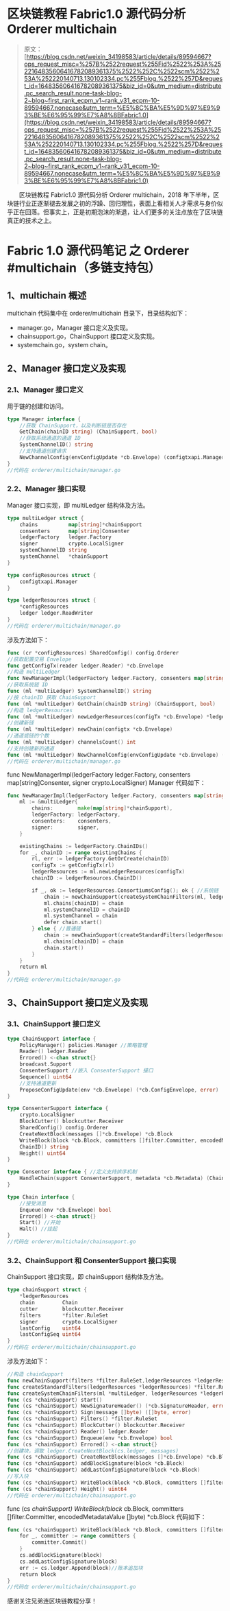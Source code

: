 # 区块链教程 Fabric1.0 源代码分析 Orderer multichain

> 原文：[https://blog.csdn.net/weixin_34198583/article/details/89594667?ops_request_misc=%257B%2522request%255Fid%2522%253A%2522164835606416782089361375%2522%252C%2522scm%2522%253A%252220140713.130102334.pc%255Fblog.%2522%257D&request_id=164835606416782089361375&biz_id=0&utm_medium=distribute.pc_search_result.none-task-blog-2~blog~first_rank_ecpm_v1~rank_v31_ecpm-10-89594667.nonecase&utm_term=%E5%8C%BA%E5%9D%97%E9%93%BE%E6%95%99%E7%A8%8BFabric1.0](https://blog.csdn.net/weixin_34198583/article/details/89594667?ops_request_misc=%257B%2522request%255Fid%2522%253A%2522164835606416782089361375%2522%252C%2522scm%2522%253A%252220140713.130102334.pc%255Fblog.%2522%257D&request_id=164835606416782089361375&biz_id=0&utm_medium=distribute.pc_search_result.none-task-blog-2~blog~first_rank_ecpm_v1~rank_v31_ecpm-10-89594667.nonecase&utm_term=%E5%8C%BA%E5%9D%97%E9%93%BE%E6%95%99%E7%A8%8BFabric1.0)

　　区块链教程 Fabric1.0 源代码分析 Orderer multichain，2018 年下半年，区块链行业正逐渐褪去发展之初的浮躁、回归理性，表面上看相关人才需求与身价似乎正在回落。但事实上，正是初期泡沫的渐退，让人们更多的关注点放在了区块链真正的技术之上。

# Fabric 1.0 源代码笔记 之 Orderer #multichain（多链支持包）

## 1、multichain 概述

multichain 代码集中在 orderer/multichain 目录下，目录结构如下：

*   manager.go，Manager 接口定义及实现。
*   chainsupport.go，ChainSupport 接口定义及实现。
*   systemchain.go，system chain。

## 2、Manager 接口定义及实现

### 2.1、Manager 接口定义

用于链的创建和访问。

```go
type Manager interface {
    //获取 ChainSupport，以及判断链是否存在
    GetChain(chainID string) (ChainSupport, bool)
    //获取系统通道的通道 ID
    SystemChannelID() string
    //支持通道创建请求
    NewChannelConfig(envConfigUpdate *cb.Envelope) (configtxapi.Manager, error)
}
//代码在 orderer/multichain/manager.go
```

### 2.2、Manager 接口实现

Manager 接口实现，即 multiLedger 结构体及方法。

```go
type multiLedger struct {
    chains          map[string]*chainSupport
    consenters      map[string]Consenter
    ledgerFactory   ledger.Factory
    signer          crypto.LocalSigner
    systemChannelID string
    systemChannel   *chainSupport
}

type configResources struct {
    configtxapi.Manager
}

type ledgerResources struct {
    *configResources
    ledger ledger.ReadWriter
}
//代码在 orderer/multichain/manager.go
```

涉及方法如下：

```go
func (cr *configResources) SharedConfig() config.Orderer
//获取配置交易 Envelope
func getConfigTx(reader ledger.Reader) *cb.Envelope
//构造 multiLedger
func NewManagerImpl(ledgerFactory ledger.Factory, consenters map[string]Consenter, signer crypto.LocalSigner) Manager
//获取系统链 ID
func (ml *multiLedger) SystemChannelID() string
//按 chainID 获取 ChainSupport
func (ml *multiLedger) GetChain(chainID string) (ChainSupport, bool)
//构造 ledgerResources
func (ml *multiLedger) newLedgerResources(configTx *cb.Envelope) *ledgerResources
//创建新链
func (ml *multiLedger) newChain(configtx *cb.Envelope)
//通道或链的个数
func (ml *multiLedger) channelsCount() int
//支持创建新的通道
func (ml *multiLedger) NewChannelConfig(envConfigUpdate *cb.Envelope) (configtxapi.Manager, error)
//代码在 orderer/multichain/manager.go
```

func NewManagerImpl(ledgerFactory ledger.Factory, consenters map[string]Consenter, signer crypto.LocalSigner) Manager 代码如下：

```go
func NewManagerImpl(ledgerFactory ledger.Factory, consenters map[string]Consenter, signer crypto.LocalSigner) Manager {
    ml := &multiLedger{
        chains:        make(map[string]*chainSupport),
        ledgerFactory: ledgerFactory,
        consenters:    consenters,
        signer:        signer,
    }

    existingChains := ledgerFactory.ChainIDs()
    for _, chainID := range existingChains {
        rl, err := ledgerFactory.GetOrCreate(chainID)
        configTx := getConfigTx(rl)
        ledgerResources := ml.newLedgerResources(configTx)
        chainID := ledgerResources.ChainID()

        if _, ok := ledgerResources.ConsortiumsConfig(); ok { //系统链
            chain := newChainSupport(createSystemChainFilters(ml, ledgerResources), ledgerResources, consenters, signer)
            ml.chains[chainID] = chain
            ml.systemChannelID = chainID
            ml.systemChannel = chain
            defer chain.start()
        } else { //普通链
            chain := newChainSupport(createStandardFilters(ledgerResources), ledgerResources, consenters, signer)
            ml.chains[chainID] = chain
            chain.start()
        }
    }
    return ml
}
//代码在 orderer/multichain/manager.go
```

## 3、ChainSupport 接口定义及实现

### 3.1、ChainSupport 接口定义

```go
type ChainSupport interface {
    PolicyManager() policies.Manager //策略管理
    Reader() ledger.Reader
    Errored() <-chan struct{}
    broadcast.Support
    ConsenterSupport //嵌入 ConsenterSupport 接口
    Sequence() uint64
    //支持通道更新
    ProposeConfigUpdate(env *cb.Envelope) (*cb.ConfigEnvelope, error)
}

type ConsenterSupport interface {
    crypto.LocalSigner
    BlockCutter() blockcutter.Receiver
    SharedConfig() config.Orderer
    CreateNextBlock(messages []*cb.Envelope) *cb.Block
    WriteBlock(block *cb.Block, committers []filter.Committer, encodedMetadataValue []byte) *cb.Block
    ChainID() string
    Height() uint64
}

type Consenter interface { //定义支持排序机制
    HandleChain(support ConsenterSupport, metadata *cb.Metadata) (Chain, error)
}

type Chain interface {
    //接受消息
    Enqueue(env *cb.Envelope) bool
    Errored() <-chan struct{}
    Start() //开始
    Halt() //挂起
}
//代码在 orderer/multichain/chainsupport.go
```

### 3.2、ChainSupport 和 ConsenterSupport 接口实现

ChainSupport 接口实现，即 chainSupport 结构体及方法。

```go
type chainSupport struct {
    *ledgerResources
    chain         Chain
    cutter        blockcutter.Receiver
    filters       *filter.RuleSet
    signer        crypto.LocalSigner
    lastConfig    uint64
    lastConfigSeq uint64
}
//代码在 orderer/multichain/chainsupport.go
```

涉及方法如下：

```go
//构造 chainSupport
func newChainSupport(filters *filter.RuleSet,ledgerResources *ledgerResources,consenters map[string]Consenter,signer crypto.LocalSigner,) *chainSupport
func createStandardFilters(ledgerResources *ledgerResources) *filter.RuleSet
func createSystemChainFilters(ml *multiLedger, ledgerResources *ledgerResources) *filter.RuleSet
func (cs *chainSupport) start()
func (cs *chainSupport) NewSignatureHeader() (*cb.SignatureHeader, error)
func (cs *chainSupport) Sign(message []byte) ([]byte, error)
func (cs *chainSupport) Filters() *filter.RuleSet
func (cs *chainSupport) BlockCutter() blockcutter.Receiver
func (cs *chainSupport) Reader() ledger.Reader
func (cs *chainSupport) Enqueue(env *cb.Envelope) bool
func (cs *chainSupport) Errored() <-chan struct{}
//创建块，调取 ledger.CreateNextBlock(cs.ledger, messages)
func (cs *chainSupport) CreateNextBlock(messages []*cb.Envelope) *cb.Block
func (cs *chainSupport) addBlockSignature(block *cb.Block)
func (cs *chainSupport) addLastConfigSignature(block *cb.Block)
//写入块
func (cs *chainSupport) WriteBlock(block *cb.Block, committers []filter.Committer, encodedMetadataValue []byte) *cb.Block 
func (cs *chainSupport) Height() uint64
//代码在 orderer/multichain/chainsupport.go
```

func (cs *chainSupport) WriteBlock(block* cb.Block, committers []filter.Committer, encodedMetadataValue []byte) *cb.Block 代码如下：

```go
func (cs *chainSupport) WriteBlock(block *cb.Block, committers []filter.Committer, encodedMetadataValue []byte) *cb.Block {
    for _, committer := range committers {
        committer.Commit()
    }
    cs.addBlockSignature(block)
    cs.addLastConfigSignature(block)
    err := cs.ledger.Append(block)//账本追加块
    return block
}
//代码在 orderer/multichain/chainsupport.go
```

感谢关注兄弟连区块链教程分享！